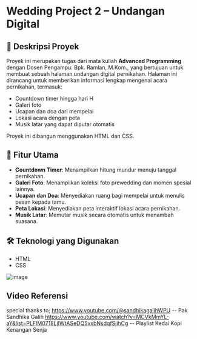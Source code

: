 # Wedding Project 2 – Undangan Digital

## 📌 Deskripsi Proyek

Proyek ini merupakan tugas dari mata kuliah **Advanced Programming** dengan Dosen Pengampu: Bpk. Ramlan, M.Kom., yang bertujuan untuk membuat sebuah halaman undangan digital pernikahan. Halaman ini dirancang untuk memberikan informasi lengkap mengenai acara pernikahan, termasuk:

- Countdown timer hingga hari H
- Galeri foto
- Ucapan dan doa dari mempelai
- Lokasi acara dengan peta
- Musik latar yang dapat diputar otomatis

Proyek ini dibangun menggunakan HTML dan CSS.

## 🔧 Fitur Utama

- **Countdown Timer**: Menampilkan hitung mundur menuju tanggal pernikahan.
- **Galeri Foto**: Menampilkan koleksi foto prewedding dan momen spesial lainnya.
- **Ucapan dan Doa**: Menyediakan ruang bagi mempelai untuk menulis pesan kepada tamu.
- **Peta Lokasi**: Menyediakan peta interaktif lokasi acara pernikahan.
- **Musik Latar**: Memutar musik secara otomatis untuk menambah suasana.

## 🛠️ Teknologi yang Digunakan

- HTML
- CSS

![image](https://github.com/user-attachments/assets/cf1a3139-6541-4329-b83b-74a7e262a73b)

## Video Referensi
special thanks to;
https://www.youtube.com/@sandhikagalihWPU -- Pak Sandhika Galih
https://www.youtube.com/watch?v=MCVkMmYL-aY&list=PLFIM0718LjIWtASeDQ5vxbNsdqfSjihCg -- Playlist Kedai Kopi Kenangan Senja
